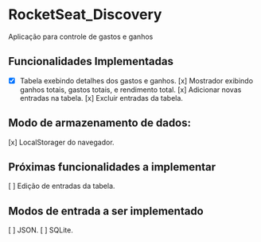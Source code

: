 # RocketSeat_Discovery
Aplicação para controle de gastos e ganhos

## Funcionalidades Implementadas
-[x] Tabela exebindo detalhes dos gastos e ganhos.
[x] Mostrador exibindo ganhos totais, gastos totais, e rendimento total.
[x] Adicionar novas entradas na tabela.
[x] Excluir entradas da tabela.
 
## Modo de armazenamento de dados:
[x] LocalStorager do navegador.

## Próximas funcionalidades a implementar
[ ] Edição de entradas da tabela.

## Modos de entrada a ser implementado
[ ] JSON.
[ ] SQLite.
